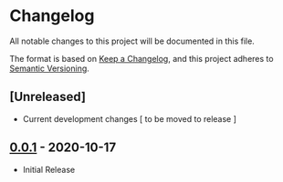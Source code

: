# Changelog
All notable changes to this project will be documented in this file.

The format is based on [Keep a Changelog](https://keepachangelog.com/en/1.0.0/),
and this project adheres to [Semantic Versioning](https://semver.org/spec/v2.0.0.html).

## [Unreleased]
 - Current development changes [ to be moved to release ]

## [0.0.1] - 2020-10-17
 - Initial Release


[0.0.1]: https://github.com/adamu/slack-webhook-orb/releases/tag/0.0.1
